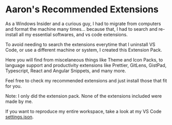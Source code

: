 # Aaron's Recommended Extensions

As a Windows Insider and a curious guy, I had to migrate from computers and
format the machine many times... because that, I had to search and re-install all
my essential softwares, and vs code extensions.

To avoid needing to search the extensions everytime that I uninstall VS Code,
or use a different machine or system, I created this Extension Pack.

Here you will find from miscelaneous things like Theme and Icon Packs, to
language support and productivity extensions like Prettier, GitLens, GistPad,
Typescript, React and Angular Snippets, and many more.

Feel free to check my recommended extensions and just install those that fit for
you.

Note: I only did the extension pack. None of the extensions included were made by me.

If you want to reproduce my entire workspace, take a look at my VS Code
[settings.json](https://gist.github.com/euaaron/adfb4b344320298ec985c58b508f4edb).
